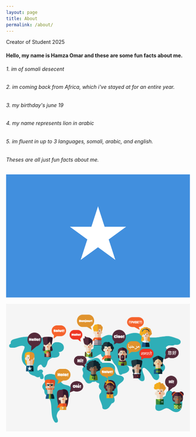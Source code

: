 ```yaml
---
layout: page
title: About
permalink: /about/
---
```


Creator of Student 2025

#### Hello, my name is Hamza Omar and these are some fun facts about me.
###### 1. im of somali desecent
###### 2. im coming back from Africa, which i've stayed at for an entire year.
###### 3. my birthday's june 19
###### 4. my name represents lion in arabic
###### 5. im fluent in up to 3 languages, somali, arabic, and english.

###### Theses are all just fun facts about me.


![flag of somalia](/images/Flag_of_Somalia.svg.png)

![languages around the world](/images/languages-around-the-world%20(1).png)
